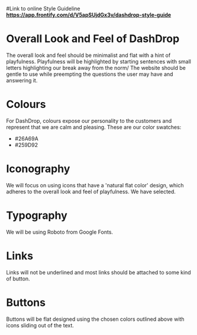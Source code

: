 #Link to online Style Guideline
**https://app.frontify.com/d/V5apSUjdGx3v/dashdrop-style-guide**

Overall Look and Feel of DashDrop
===============================

The overall look and feel should be minimalist and flat with a hint of playfulness. Playfulness will be highlighted by starting sentences
with small letters highlighting our break away from the norm/
The website should be gentle to use while preempting the questions the user may have and answering it.

Colours
========
For DashDrop, colours expose our personality to the customers and represent that we are calm and pleasing.
These are our color swatches:

- #26A69A
- #259D92

Iconography
===========
We will focus on using icons that have a 'natural flat color' design, which adheres to the overall look and feel of playfulness. We have selected.

Typography
==========
We will be using Roboto from Google Fonts.

Links
=====
Links will not be underlined and most links should be attached to some kind of button.

Buttons
=======
Buttons will be flat designed using the chosen colors outlined above with icons sliding out of the text.
